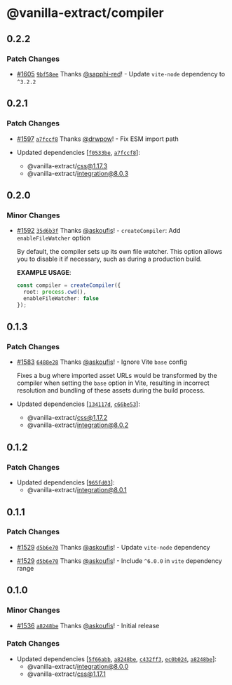 # @vanilla-extract/compiler

## 0.2.2

### Patch Changes

- [#1605](https://github.com/vanilla-extract-css/vanilla-extract/pull/1605) [`9bf58ee`](https://github.com/vanilla-extract-css/vanilla-extract/commit/9bf58ee1e9a8371f4ddc245b0a96afcfcf5eac29) Thanks [@sapphi-red](https://github.com/sapphi-red)! - Update `vite-node` dependency to `^3.2.2`

## 0.2.1

### Patch Changes

- [#1597](https://github.com/vanilla-extract-css/vanilla-extract/pull/1597) [`a7fccf8`](https://github.com/vanilla-extract-css/vanilla-extract/commit/a7fccf8a2626d610c060e095e0b9fb48a4ca5c9e) Thanks [@drwpow](https://github.com/drwpow)! - Fix ESM import path

- Updated dependencies [[`f0533be`](https://github.com/vanilla-extract-css/vanilla-extract/commit/f0533be939e6835ae961e3dd10b764c0c052ee75), [`a7fccf8`](https://github.com/vanilla-extract-css/vanilla-extract/commit/a7fccf8a2626d610c060e095e0b9fb48a4ca5c9e)]:
  - @vanilla-extract/css@1.17.3
  - @vanilla-extract/integration@8.0.3

## 0.2.0

### Minor Changes

- [#1592](https://github.com/vanilla-extract-css/vanilla-extract/pull/1592) [`35d6b3f`](https://github.com/vanilla-extract-css/vanilla-extract/commit/35d6b3fe5d297dc76f1629a9f54f21d0f97e7c9f) Thanks [@askoufis](https://github.com/askoufis)! - `createCompiler`: Add `enableFileWatcher` option

  By default, the compiler sets up its own file watcher.
  This option allows you to disable it if necessary, such as during a production build.

  **EXAMPLE USAGE**:

  ```ts
  const compiler = createCompiler({
    root: process.cwd(),
    enableFileWatcher: false
  });
  ```

## 0.1.3

### Patch Changes

- [#1583](https://github.com/vanilla-extract-css/vanilla-extract/pull/1583) [`6488e28`](https://github.com/vanilla-extract-css/vanilla-extract/commit/6488e28337106582231b418778c884f26e393219) Thanks [@askoufis](https://github.com/askoufis)! - Ignore Vite `base` config

  Fixes a bug where imported asset URLs would be transformed by the compiler when setting the `base` option in Vite, resulting in incorrect resolution and bundling of these assets during the build process.

- Updated dependencies [[`134117d`](https://github.com/vanilla-extract-css/vanilla-extract/commit/134117d32e25d92edc24c8c863d757294d7b5df8), [`c66be53`](https://github.com/vanilla-extract-css/vanilla-extract/commit/c66be53d600802b2922da1d6034e2a5ff3fbbcae)]:
  - @vanilla-extract/css@1.17.2
  - @vanilla-extract/integration@8.0.2

## 0.1.2

### Patch Changes

- Updated dependencies [[`965fd03`](https://github.com/vanilla-extract-css/vanilla-extract/commit/965fd03ff26dd324ec24734aa7700f1fe89bd483)]:
  - @vanilla-extract/integration@8.0.1

## 0.1.1

### Patch Changes

- [#1529](https://github.com/vanilla-extract-css/vanilla-extract/pull/1529) [`d5b6e70`](https://github.com/vanilla-extract-css/vanilla-extract/commit/d5b6e70f44a3d4f03e113fe78e0605b358e9c0d7) Thanks [@askoufis](https://github.com/askoufis)! - Update `vite-node` dependency

- [#1529](https://github.com/vanilla-extract-css/vanilla-extract/pull/1529) [`d5b6e70`](https://github.com/vanilla-extract-css/vanilla-extract/commit/d5b6e70f44a3d4f03e113fe78e0605b358e9c0d7) Thanks [@askoufis](https://github.com/askoufis)! - Include `^6.0.0` in `vite` dependency range

## 0.1.0

### Minor Changes

- [#1536](https://github.com/vanilla-extract-css/vanilla-extract/pull/1536) [`a8248be`](https://github.com/vanilla-extract-css/vanilla-extract/commit/a8248befac51aa51d771b9b22a46209b1fd1e3b3) Thanks [@askoufis](https://github.com/askoufis)! - Initial release

### Patch Changes

- Updated dependencies [[`5f66abb`](https://github.com/vanilla-extract-css/vanilla-extract/commit/5f66abbd607e76d491bbb7b9bfe9c64c882a53e8), [`a8248be`](https://github.com/vanilla-extract-css/vanilla-extract/commit/a8248befac51aa51d771b9b22a46209b1fd1e3b3), [`c432ff3`](https://github.com/vanilla-extract-css/vanilla-extract/commit/c432ff33a8aead2c94fa6a4fcc9fcb1d7990427d), [`ec0b024`](https://github.com/vanilla-extract-css/vanilla-extract/commit/ec0b024fd19c133c233445f9e860626d104f9d97), [`a8248be`](https://github.com/vanilla-extract-css/vanilla-extract/commit/a8248befac51aa51d771b9b22a46209b1fd1e3b3)]:
  - @vanilla-extract/integration@8.0.0
  - @vanilla-extract/css@1.17.1
